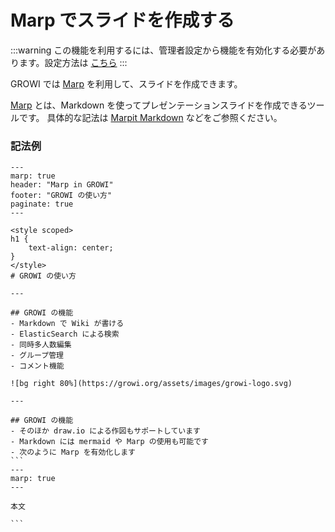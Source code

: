 # Marp でスライドを作成する

:::warning
この機能を利用するには、管理者設定から機能を有効化する必要があります。設定方法は [こちら](/ja/admin-guide/management-cookbook/marp.html)
:::

GROWI では [Marp](https://marp.app/) を利用して、スライドを作成できます。

[Marp](https://marp.app/) とは、Markdown を使ってプレゼンテーションスライドを作成できるツールです。
具体的な記法は [Marpit Markdown](https://marpit.marp.app/markdown) などをご参照ください。

### 記法例

~~~marp
---
marp: true
header: "Marp in GROWI"
footer: "GROWI の使い方"
paginate: true
---

<style scoped>
h1 {
    text-align: center;
}
</style>
# GROWI の使い方

---

## GROWI の機能
- Markdown で Wiki が書ける
- ElasticSearch による検索
- 同時多人数編集
- グループ管理
- コメント機能

![bg right 80%](https://growi.org/assets/images/growi-logo.svg)

---

## GROWI の機能
- そのほか draw.io による作図もサポートしています
- Markdown には mermaid や Marp の使用も可能です
- 次のように Marp を有効化します
```
---
marp: true
---

本文

```
~~~


